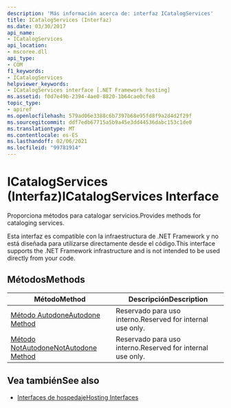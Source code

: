 ```yaml
---
description: 'Más información acerca de: interfaz ICatalogServices'
title: ICatalogServices (Interfaz)
ms.date: 03/30/2017
api_name:
- ICatalogServices
api_location:
- mscoree.dll
api_type:
- COM
f1_keywords:
- ICatalogServices
helpviewer_keywords:
- ICatalogServices interface [.NET Framework hosting]
ms.assetid: f0d7e49b-2394-4ae0-8820-1b64cae0cfe8
topic_type:
- apiref
ms.openlocfilehash: 579ad06e3388c6b7397b68e95fd8f9a2d4d2f29f
ms.sourcegitcommit: ddf7edb67715a5b9a45e3dd44536dabc153c1de0
ms.translationtype: MT
ms.contentlocale: es-ES
ms.lasthandoff: 02/06/2021
ms.locfileid: "99781914"
---
```

# <a name="icatalogservices-interface"></a><span data-ttu-id="ff3a5-103">ICatalogServices (Interfaz)</span><span class="sxs-lookup"><span data-stu-id="ff3a5-103">ICatalogServices Interface</span></span>

<span data-ttu-id="ff3a5-104">Proporciona métodos para catalogar servicios.</span><span class="sxs-lookup"><span data-stu-id="ff3a5-104">Provides methods for cataloging services.</span></span>  
  
 <span data-ttu-id="ff3a5-105">Esta interfaz es compatible con la infraestructura de .NET Framework y no está diseñada para utilizarse directamente desde el código.</span><span class="sxs-lookup"><span data-stu-id="ff3a5-105">This interface supports the .NET Framework infrastructure and is not intended to be used directly from your code.</span></span>  
  
## <a name="methods"></a><span data-ttu-id="ff3a5-106">Métodos</span><span class="sxs-lookup"><span data-stu-id="ff3a5-106">Methods</span></span>  
  
|<span data-ttu-id="ff3a5-107">Método</span><span class="sxs-lookup"><span data-stu-id="ff3a5-107">Method</span></span>|<span data-ttu-id="ff3a5-108">Descripción</span><span class="sxs-lookup"><span data-stu-id="ff3a5-108">Description</span></span>|  
|------------|-----------------|  
|[<span data-ttu-id="ff3a5-109">Método Autodone</span><span class="sxs-lookup"><span data-stu-id="ff3a5-109">Autodone Method</span></span>](icatalogservices-autodone-method.md)|<span data-ttu-id="ff3a5-110">Reservado para uso interno.</span><span class="sxs-lookup"><span data-stu-id="ff3a5-110">Reserved for internal use only.</span></span>|  
|[<span data-ttu-id="ff3a5-111">Método NotAutodone</span><span class="sxs-lookup"><span data-stu-id="ff3a5-111">NotAutodone Method</span></span>](icatalogservices-notautodone-method.md)|<span data-ttu-id="ff3a5-112">Reservado para uso interno.</span><span class="sxs-lookup"><span data-stu-id="ff3a5-112">Reserved for internal use only.</span></span>|  
  
## <a name="see-also"></a><span data-ttu-id="ff3a5-113">Vea también</span><span class="sxs-lookup"><span data-stu-id="ff3a5-113">See also</span></span>

- [<span data-ttu-id="ff3a5-114">Interfaces de hospedaje</span><span class="sxs-lookup"><span data-stu-id="ff3a5-114">Hosting Interfaces</span></span>](hosting-interfaces.md)
